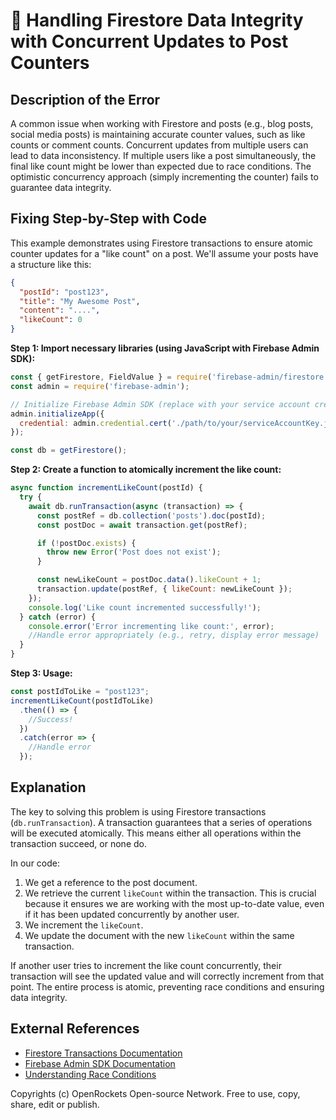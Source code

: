 # 🐞 Handling Firestore Data Integrity with Concurrent Updates to Post Counters


## Description of the Error

A common issue when working with Firestore and posts (e.g., blog posts, social media posts) is maintaining accurate counter values, such as like counts or comment counts.  Concurrent updates from multiple users can lead to data inconsistency. If multiple users like a post simultaneously, the final like count might be lower than expected due to race conditions.  The optimistic concurrency approach (simply incrementing the counter) fails to guarantee data integrity.


## Fixing Step-by-Step with Code

This example demonstrates using Firestore transactions to ensure atomic counter updates for a "like count" on a post.  We'll assume your posts have a structure like this:

```json
{
  "postId": "post123",
  "title": "My Awesome Post",
  "content": "....",
  "likeCount": 0
}
```

**Step 1:  Import necessary libraries (using JavaScript with Firebase Admin SDK):**

```javascript
const { getFirestore, FieldValue } = require('firebase-admin/firestore');
const admin = require('firebase-admin');

// Initialize Firebase Admin SDK (replace with your service account credentials)
admin.initializeApp({
  credential: admin.credential.cert('./path/to/your/serviceAccountKey.json'),
});

const db = getFirestore();
```

**Step 2:  Create a function to atomically increment the like count:**

```javascript
async function incrementLikeCount(postId) {
  try {
    await db.runTransaction(async (transaction) => {
      const postRef = db.collection('posts').doc(postId);
      const postDoc = await transaction.get(postRef);

      if (!postDoc.exists) {
        throw new Error('Post does not exist');
      }

      const newLikeCount = postDoc.data().likeCount + 1;
      transaction.update(postRef, { likeCount: newLikeCount });
    });
    console.log('Like count incremented successfully!');
  } catch (error) {
    console.error('Error incrementing like count:', error);
    //Handle error appropriately (e.g., retry, display error message)
  }
}
```

**Step 3: Usage:**

```javascript
const postIdToLike = "post123";
incrementLikeCount(postIdToLike)
  .then(() => {
    //Success!
  })
  .catch(error => {
    //Handle error
  });
```


## Explanation

The key to solving this problem is using Firestore transactions (`db.runTransaction`). A transaction guarantees that a series of operations will be executed atomically.  This means either all operations within the transaction succeed, or none do.

In our code:

1. We get a reference to the post document.
2. We retrieve the current `likeCount` within the transaction. This is crucial because it ensures we are working with the most up-to-date value, even if it has been updated concurrently by another user.
3. We increment the `likeCount`.
4. We update the document with the new `likeCount` within the same transaction.

If another user tries to increment the like count concurrently, their transaction will see the updated value and will correctly increment from that point.  The entire process is atomic, preventing race conditions and ensuring data integrity.


## External References

* [Firestore Transactions Documentation](https://firebase.google.com/docs/firestore/manage-data/transactions)
* [Firebase Admin SDK Documentation](https://firebase.google.com/docs/admin/setup)
* [Understanding Race Conditions](https://en.wikipedia.org/wiki/Race_condition)


Copyrights (c) OpenRockets Open-source Network. Free to use, copy, share, edit or publish.

